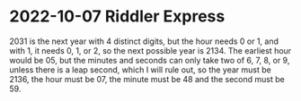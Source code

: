 2022-10-07 Riddler Express
==========================
2031 is the next year with 4 distinct digits, but the hour needs 0 or 1,
and with 1, it needs 0, 1, or 2, so the next possible year is 2134.  The
earliest hour would be 05, but the minutes and seconds can only take two
of 6, 7, 8, or 9, unless there is a leap second, which I will rule out,
so the year must be 2136, the hour must be 07, the minute must be 48 and
the second must be 59.
